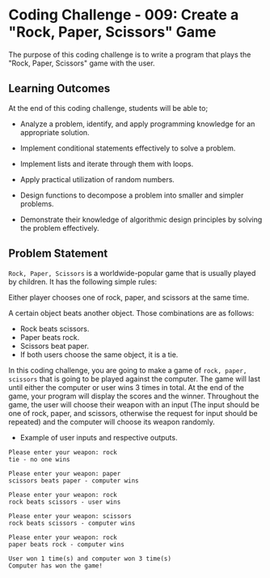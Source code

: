 # Coding Challenge - 009: Create a "Rock, Paper, Scissors" Game

The purpose of this coding challenge is to write a program that plays the "Rock, Paper, Scissors" game with the user.

## Learning Outcomes

At the end of this coding challenge, students will be able to;

- Analyze a problem, identify, and apply programming knowledge for an appropriate solution.

- Implement conditional statements effectively to solve a problem.

- Implement lists and iterate through them with loops.

- Apply practical utilization of random numbers.

- Design functions to decompose a problem into smaller and simpler problems.

- Demonstrate their knowledge of algorithmic design principles by solving the problem effectively.

## Problem Statement

`Rock, Paper, Scissors` is a worldwide-popular game that is usually played by children. It has the following simple rules:

Either player chooses one of rock, paper, and scissors at the same time.

A certain object beats another object. Those combinations are as follows:

- Rock beats scissors.
- Paper beats rock.
- Scissors beat paper.
- If both users choose the same object, it is a tie.

In this coding challenge, you are going to make a game of `rock, paper, scissors` that is going to be played against the computer. The game will last until either the computer or user wins 3 times in total. At the end of the game, your program will display the scores and the winner. Throughout the game, the user will choose their weapon with an input (The input should be one of rock, paper, and scissors, otherwise the request for input should be repeated) and the computer will choose its weapon randomly.

- Example of user inputs and respective outputs.

```text
Please enter your weapon: rock
tie - no one wins

Please enter your weapon: paper
scissors beats paper - computer wins

Please enter your weapon: rock
rock beats scissors - user wins

Please enter your weapon: scissors
rock beats scissors - computer wins

Please enter your weapon: rock
paper beats rock - computer wins

User won 1 time(s) and computer won 3 time(s)
Computer has won the game!
```

